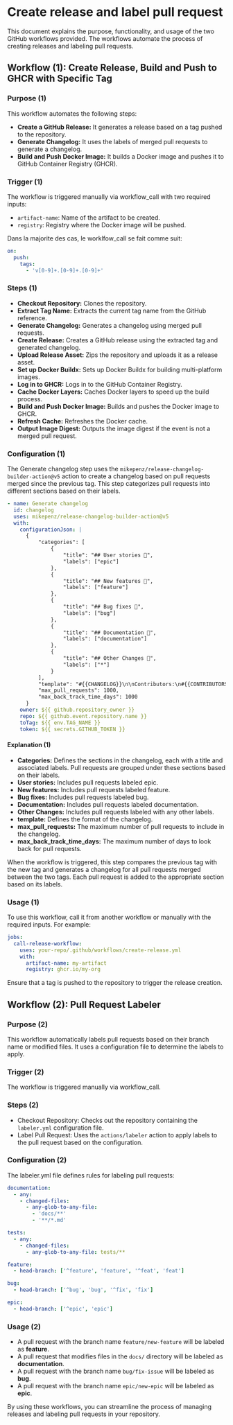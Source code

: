 # Create release and label pull request

This document explains the purpose, functionality, and usage of the two GitHub
workflows provided. The workflows automate the process of creating releases
and labeling pull requests.

## Workflow (1): Create Release, Build and Push to GHCR with Specific Tag

### Purpose (1)

This workflow automates the following steps:

- **Create a GitHub Release:** It generates a release based on a tag pushed
to the repository.
- **Generate Changelog:** It uses the labels of merged pull requests to generate
a changelog.
- **Build and Push Docker Image:** It builds a Docker image and pushes it to
GitHub Container Registry (GHCR).

### Trigger (1)

The workflow is triggered manually via workflow_call with two required inputs:

- `artifact-name`: Name of the artifact to be created.
- `registry`: Registry where the Docker image will be pushed.

Dans la majorite des cas, le worklfow_call se fait comme suit:

```yaml
on:
  push:
    tags:
      - 'v[0-9]+.[0-9]+.[0-9]+'
```

### Steps (1)

- **Checkout Repository:** Clones the repository.
- **Extract Tag Name:** Extracts the current tag name from the GitHub reference.
- **Generate Changelog:** Generates a changelog using merged pull requests.
- **Create Release:** Creates a GitHub release using the extracted tag and
generated changelog.
- **Upload Release Asset:** Zips the repository and uploads it as a release
asset.
- **Set up Docker Buildx:** Sets up Docker Buildx for building multi-platform
images.
- **Log in to GHCR:** Logs in to the GitHub Container Registry.
- **Cache Docker Layers:** Caches Docker layers to speed up the build process.
- **Build and Push Docker Image:** Builds and pushes the Docker image to GHCR.
- **Refresh Cache:** Refreshes the Docker cache.
- **Output Image Digest:** Outputs the image digest if the event is not a merged
pull request.

### Configuration (1)

The Generate changelog step uses the
`mikepenz/release-changelog-builder-action@v5` action to create a changelog based
on pull requests merged since the previous tag. This step categorizes pull
requests into different sections based on their labels.

```yaml
- name: Generate changelog
  id: changelog
  uses: mikepenz/release-changelog-builder-action@v5
  with:
    configurationJson: |
      {
          "categories": [
              {
                  "title": "## User stories 👑",
                  "labels": ["epic"]
              },
              {
                  "title": "## New features 🎉",
                  "labels": ["feature"]
              },
              {
                  "title": "## Bug fixes 🐛",
                  "labels": ["bug"]
              },
              {
                  "title": "## Documentation 📄",
                  "labels": ["documentation"]
              },
              {
                  "title": "## Other Changes 💬",
                  "labels": ["*"]
              }
          ],
          "template": "#{{CHANGELOG}}\n\nContributors:\n#{{CONTRIBUTORS}}",
          "max_pull_requests": 1000,
          "max_back_track_time_days": 1000
      }
    owner: ${{ github.repository_owner }}
    repo: ${{ github.event.repository.name }}
    toTag: ${{ env.TAG_NAME }}
    token: ${{ secrets.GITHUB_TOKEN }}
```

#### Explanation (1)

- **Categories:** Defines the sections in the changelog, each with a title and
associated labels. Pull requests are grouped under these sections based on
their labels.
- **User stories:** Includes pull requests labeled epic.
- **New features:** Includes pull requests labeled feature.
- **Bug fixes:** Includes pull requests labeled bug.
- **Documentation:** Includes pull requests labeled documentation.
- **Other Changes:** Includes pull requests labeled with any other labels.
- **template:** Defines the format of the changelog.
- **max_pull_requests:** The maximum number of pull requests to include in the
changelog.
- **max_back_track_time_days:** The maximum number of days to look back for
pull requests.

When the workflow is triggered, this step compares the previous tag with the new
tag and generates a changelog for all pull requests merged between the two tags.
Each pull request is added to the appropriate section based on its labels.

### Usage (1)

To use this workflow, call it from another workflow or manually with the
required inputs. For example:

```yaml
jobs:
  call-release-workflow:
    uses: your-repo/.github/workflows/create-release.yml
    with:
      artifact-name: my-artifact
      registry: ghcr.io/my-org
```

Ensure that a tag is pushed to the repository to trigger the release creation.

## Workflow (2): Pull Request Labeler

### Purpose (2)

This workflow automatically labels pull requests based on their branch name or
modified files. It uses a configuration file to determine the labels to apply.

### Trigger (2)

The workflow is triggered manually via workflow_call.

### Steps (2)

- Checkout Repository: Checks out the repository containing the `labeler.yml`
configuration file.
- Label Pull Request: Uses the `actions/labeler` action to apply labels to
the pull request based on the configuration.

### Configuration (2)

The labeler.yml file defines rules for labeling pull requests:

```yaml
documentation:
  - any:
    - changed-files:
      - any-glob-to-any-file:
        - 'docs/**'
        - '**/*.md'

tests:
  - any:
    - changed-files:
      - any-glob-to-any-file: tests/**

feature:
  - head-branch: ['^feature', 'feature', '^feat', 'feat']

bug:
  - head-branch: ['^bug', 'bug', '^fix', 'fix']

epic:
  - head-branch: ['^epic', 'epic']
```

### Usage (2)

- A pull request with the branch name `feature/new-feature` will be labeled as
**feature**.
- A pull request that modifies files in the `docs/` directory will be labeled as
**documentation**.
- A pull request with the branch name `bug/fix-issue` will be labeled as
**bug**.
- A pull request with the branch name `epic/new-epic` will be labeled as
**epic**.

By using these workflows, you can streamline the process of managing releases
and labeling pull requests in your repository.
